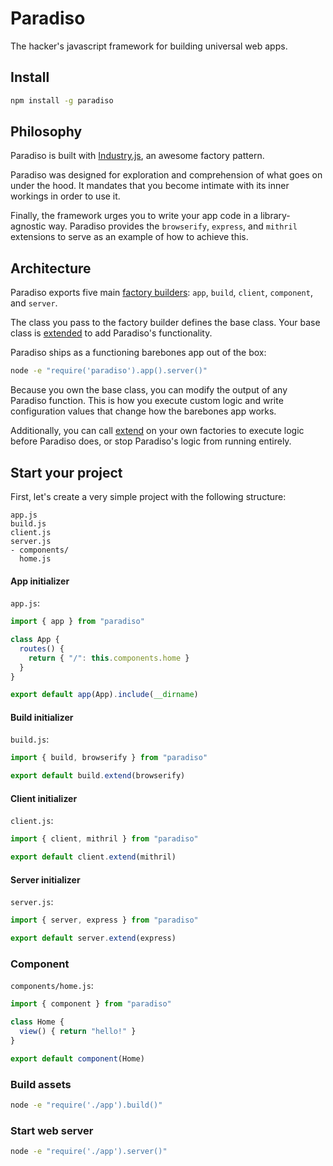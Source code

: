 # Paradiso

The hacker's javascript framework for building universal web apps.

## Install

```bash
npm install -g paradiso
```

## Philosophy

Paradiso is built with [Industry.js](https://github.com/invrs/industry), an awesome factory pattern.

Paradiso was designed for exploration and comprehension of what goes on under the hood. It mandates that you become intimate with its inner workings in order to use it.

Finally, the framework urges you to write your app code in a library-agnostic way. Paradiso provides the `browserify`, `express`, and `mithril` extensions to serve as an example of how to achieve this.

## Architecture

Paradiso exports five main [factory builders](https://github.com/invrs/industry/blob/master/READMORE.md#factory-basics): `app`, `build`, `client`, `component`, and `server`.

The class you pass to the factory builder defines the base class. Your base class is [extended](https://github.com/invrs/industry/blob/master/READMORE.md#extend-factories) to add Paradiso's functionality.

Paradiso ships as a functioning barebones app out of the box:

```bash
node -e "require('paradiso').app().server()"
```

Because you own the base class, you can modify the output of any Paradiso function. This is how you execute custom logic and write configuration values that change how the barebones app works.

Additionally, you can call [extend](https://github.com/invrs/industry/blob/master/READMORE.md#extend-factories) on your own factories to execute logic before Paradiso does, or stop Paradiso's logic from running entirely.

## Start your project

First, let's create a very simple project with the following structure:

```
app.js
build.js
client.js
server.js
- components/
  home.js
```

#### App initializer

`app.js`:

```js
import { app } from "paradiso"

class App {
  routes() {
    return { "/": this.components.home }
  }
}

export default app(App).include(__dirname)
```

#### Build initializer

`build.js`:

```js
import { build, browserify } from "paradiso"

export default build.extend(browserify)
```

#### Client initializer

`client.js`:

```js
import { client, mithril } from "paradiso"

export default client.extend(mithril)
```

#### Server initializer

`server.js`: 

```js
import { server, express } from "paradiso"

export default server.extend(express)
```

### Component

`components/home.js`:

```js
import { component } from "paradiso"

class Home {
  view() { return "hello!" }
}

export default component(Home)
```

### Build assets

```bash
node -e "require('./app').build()"
```

### Start web server

```bash
node -e "require('./app').server()"
```
